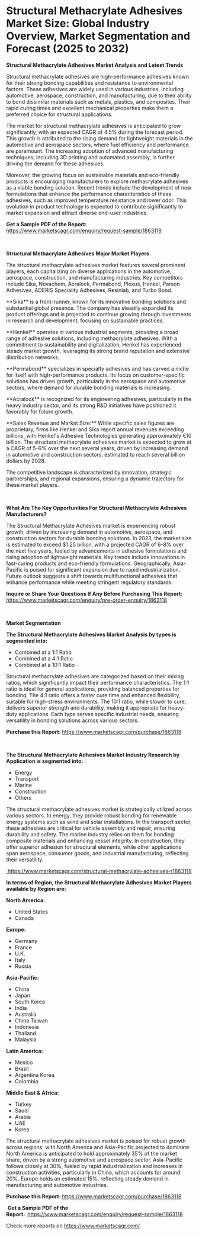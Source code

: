 <p><h1>Structural Methacrylate Adhesives Market Size: Global Industry Overview, Market Segmentation and Forecast (2025 to 2032)</h1></p><p><strong>Structural Methacrylate Adhesives Market Analysis and Latest Trends</strong></p>
<p><p>Structural methacrylate adhesives are high-performance adhesives known for their strong bonding capabilities and resistance to environmental factors. These adhesives are widely used in various industries, including automotive, aerospace, construction, and manufacturing, due to their ability to bond dissimilar materials such as metals, plastics, and composites. Their rapid curing times and excellent mechanical properties make them a preferred choice for structural applications.</p><p>The market for structural methacrylate adhesives is anticipated to grow significantly, with an expected CAGR of 4.5% during the forecast period. This growth is attributed to the rising demand for lightweight materials in the automotive and aerospace sectors, where fuel efficiency and performance are paramount. The increasing adoption of advanced manufacturing techniques, including 3D printing and automated assembly, is further driving the demand for these adhesives.</p><p>Moreover, the growing focus on sustainable materials and eco-friendly products is encouraging manufacturers to explore methacrylate adhesives as a viable bonding solution. Recent trends include the development of new formulations that enhance the performance characteristics of these adhesives, such as improved temperature resistance and lower odor. This evolution in product technology is expected to contribute significantly to market expansion and attract diverse end-user industries.</p></p>
<p><strong>Get a Sample PDF of the Report:&nbsp;</strong> <a href="https://www.marketscagr.com/enquiry/request-sample/1863118?utm_campaign=2935&utm_medium=2&utm_source=Github&utm_content=ia&utm_term=03042025&utm_id=structural-methacrylate-adhesives">https://www.marketscagr.com/enquiry/request-sample/1863118</a></p>
<p>&nbsp;</p>
<p><strong>Structural Methacrylate Adhesives Major Market Players</strong></p>
<p><p>The structural methacrylate adhesives market features several prominent players, each capitalizing on diverse applications in the automotive, aerospace, construction, and manufacturing industries. Key competitors include Sika, Novachem, Acralock, Permabond, Plexus, Henkel, Parson Adhesives, ADERIS Speciality Adhesives, Resinlab, and Turbo Bond.</p><p>**Sika** is a front-runner, known for its innovative bonding solutions and substantial global presence. The company has steadily expanded its product offerings and is projected to continue growing through investments in research and development, focusing on sustainable practices.</p><p>**Henkel** operates in various industrial segments, providing a broad range of adhesive solutions, including methacrylate adhesives. With a commitment to sustainability and digitalization, Henkel has experienced steady market growth, leveraging its strong brand reputation and extensive distribution networks.</p><p>**Permabond** specializes in specialty adhesives and has carved a niche for itself with high-performance products. Its focus on customer-specific solutions has driven growth, particularly in the aerospace and automotive sectors, where demand for durable bonding materials is increasing.</p><p>**Acralock** is recognized for its engineering adhesives, particularly in the heavy industry sector, and its strong R&D initiatives have positioned it favorably for future growth. </p><p>**Sales Revenue and Market Size:** While specific sales figures are proprietary, firms like Henkel and Sika report annual revenues exceeding billions, with Henkel's Adhesive Technologies generating approximately €10 billion. The structural methacrylate adhesives market is expected to grow at a CAGR of 5-6% over the next several years, driven by increasing demand in automotive and construction sectors, estimated to reach several billion dollars by 2028. </p><p>The competitive landscape is characterized by innovation, strategic partnerships, and regional expansions, ensuring a dynamic trajectory for these market players.</p></p>
<p>&nbsp;</p>
<p><strong>What Are The Key Opportunities For Structural Methacrylate Adhesives Manufacturers?</strong></p>
<p><p>The Structural Methacrylate Adhesives market is experiencing robust growth, driven by increasing demand in automotive, aerospace, and construction sectors for durable bonding solutions. In 2023, the market size is estimated to exceed $1.25 billion, with a projected CAGR of 6-8% over the next five years, fueled by advancements in adhesive formulations and rising adoption of lightweight materials. Key trends include innovations in fast-curing products and eco-friendly formulations. Geographically, Asia-Pacific is poised for significant expansion due to rapid industrialization. Future outlook suggests a shift towards multifunctional adhesives that enhance performance while meeting stringent regulatory standards.</p></p>
<p><strong>Inquire or Share Your Questions If Any Before Purchasing This Report:</strong> <a href="https://www.marketscagr.com/enquiry/pre-order-enquiry/1863118?utm_campaign=2935&utm_medium=2&utm_source=Github&utm_content=ia&utm_term=03042025&utm_id=structural-methacrylate-adhesives">https://www.marketscagr.com/enquiry/pre-order-enquiry/1863118</a></p>
<p>&nbsp;</p>
<p><strong>Market Segmentation</strong></p>
<p><strong>The Structural Methacrylate Adhesives Market Analysis by types is segmented into:</strong></p>
<p><ul><li>Combined at a 1:1 Ratio</li><li>Combined at a 4:1 Ratio</li><li>Combined at a 10:1 Ratio</li></ul></p>
<p><p>Structural methacrylate adhesives are categorized based on their mixing ratios, which significantly impact their performance characteristics. The 1:1 ratio is ideal for general applications, providing balanced properties for bonding. The 4:1 ratio offers a faster cure time and enhanced flexibility, suitable for high-stress environments. The 10:1 ratio, while slower to cure, delivers superior strength and durability, making it appropriate for heavy-duty applications. Each type serves specific industrial needs, ensuring versatility in bonding solutions across various sectors.</p></p>
<p><strong>Purchase this Report:&nbsp;</strong><a href="https://www.marketscagr.com/purchase/1863118?utm_campaign=2935&utm_medium=2&utm_source=Github&utm_content=ia&utm_term=03042025&utm_id=structural-methacrylate-adhesives">https://www.marketscagr.com/purchase/1863118</a></p>
<p>&nbsp;</p>
<p><strong>The Structural Methacrylate Adhesives Market Industry Research by Application is segmented into:</strong></p>
<p><ul><li>Energy</li><li>Transport</li><li>Marine</li><li>Construction</li><li>Others</li></ul></p>
<p><p>The structural methacrylate adhesives market is strategically utilized across various sectors. In energy, they provide robust bonding for renewable energy systems such as wind and solar installations. In the transport sector, these adhesives are critical for vehicle assembly and repair, ensuring durability and safety. The marine industry relies on them for bonding composite materials and enhancing vessel integrity. In construction, they offer superior adhesion for structural elements, while other applications span aerospace, consumer goods, and industrial manufacturing, reflecting their versatility.</p></p>
<p><a href="https://www.marketscagr.com/structural-methacrylate-adhesives-r1863118?utm_campaign=2935&utm_medium=2&utm_source=Github&utm_content=ia&utm_term=03042025&utm_id=structural-methacrylate-adhesives">&nbsp;https://www.marketscagr.com/structural-methacrylate-adhesives-r1863118</a></p>
<p><strong>In terms of Region, the Structural Methacrylate Adhesives Market Players available by Region are:</strong></p>
<p>
    <p> <strong> North America: </strong>
        <ul>
            <li>United States</li>
            <li>Canada</li>
        </ul>
        </p> 
    <p> <strong> Europe: </strong>
        <ul>
            <li>Germany</li>
            <li>France</li>
            <li>U.K.</li>
            <li>Italy</li>
            <li>Russia</li>
        </ul>
        </p> 
    <p> <strong> Asia-Pacific: </strong>
        <ul>
            <li>China</li>
            <li>Japan</li>
            <li>South Korea</li>
            <li>India</li>
            <li>Australia</li>
            <li>China Taiwan</li>
            <li>Indonesia</li>
            <li>Thailand</li>
            <li>Malaysia</li>
        </ul>
        </p> 
    <p> <strong> Latin America: </strong>
        <ul>
            <li>Mexico</li>
            <li>Brazil</li>
            <li>Argentina Korea</li>
            <li>Colombia</li>
        </ul>
        </p> 
    <p> <strong> Middle East & Africa: </strong>
        <ul>
            <li>Turkey</li>
            <li>Saudi</li>
            <li>Arabia</li>
            <li>UAE</li>
            <li>Korea</li>
        </ul>
    </p>
    </p>
<p><p>The structural methacrylate adhesives market is poised for robust growth across regions, with North America and Asia-Pacific projected to dominate. North America is anticipated to hold approximately 35% of the market share, driven by a strong automotive and aerospace sector. Asia-Pacific follows closely at 30%, fueled by rapid industrialization and increases in construction activities, particularly in China, which accounts for around 20%. Europe holds an estimated 15%, reflecting steady demand in manufacturing and automotive industries.</p></p>
<p><strong>Purchase this Report: </strong><a href="https://www.marketscagr.com/purchase/1863118?utm_campaign=2935&utm_medium=2&utm_source=Github&utm_content=ia&utm_term=03042025&utm_id=structural-methacrylate-adhesives">https://www.marketscagr.com/purchase/1863118</a></p>
<p>&nbsp;<strong>Get a Sample PDF of the Report:&nbsp;&nbsp;</strong><a href="https://www.marketscagr.com/enquiry/request-sample/1863118?utm_campaign=2935&utm_medium=2&utm_source=Github&utm_content=ia&utm_term=03042025&utm_id=structural-methacrylate-adhesives">https://www.marketscagr.com/enquiry/request-sample/1863118</a></p>
<p><strong></strong></p>
<p>Check more reports on <a href="https://www.marketscagr.com/?utm_campaign=2935&utm_medium=2&utm_source=Github&utm_content=ia&utm_term=03042025&utm_id=structural-methacrylate-adhesives">https://www.marketscagr.com/</a></p>